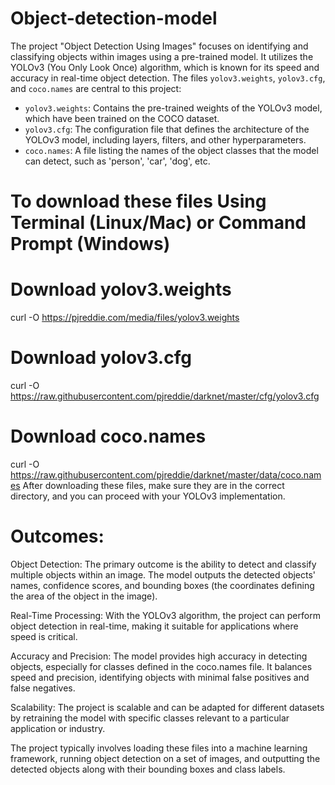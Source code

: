 # Object-detection-model
The project "Object Detection Using Images" focuses on identifying and classifying objects within images using a pre-trained model. It utilizes the YOLOv3 (You Only Look Once) algorithm, which is known for its speed and accuracy in real-time object detection. The files `yolov3.weights`, `yolov3.cfg`, and `coco.names` are central to this project:

- `yolov3.weights`: Contains the pre-trained weights of the YOLOv3 model, which have been trained on the COCO dataset.
- `yolov3.cfg`: The configuration file that defines the architecture of the YOLOv3 model, including layers, filters, and other hyperparameters.
- `coco.names`: A file listing the names of the object classes that the model can detect, such as 'person', 'car', 'dog', etc.

# To download these files Using Terminal (Linux/Mac) or Command Prompt (Windows)

# Download yolov3.weights
curl -O https://pjreddie.com/media/files/yolov3.weights

# Download yolov3.cfg
curl -O https://raw.githubusercontent.com/pjreddie/darknet/master/cfg/yolov3.cfg

# Download coco.names
curl -O https://raw.githubusercontent.com/pjreddie/darknet/master/data/coco.names
After downloading these files, make sure they are in the correct directory, and you can proceed with your YOLOv3 implementation.

# Outcomes:
Object Detection: The primary outcome is the ability to detect and classify multiple objects within an image. The model outputs the detected objects' names, confidence scores, and bounding boxes (the coordinates defining the area of the object in the image).

Real-Time Processing: With the YOLOv3 algorithm, the project can perform object detection in real-time, making it suitable for applications where speed is critical.

Accuracy and Precision: The model provides high accuracy in detecting objects, especially for classes defined in the coco.names file. It balances speed and precision, identifying objects with minimal false positives and false negatives.

Scalability: The project is scalable and can be adapted for different datasets by retraining the model with specific classes relevant to a particular application or industry.

The project typically involves loading these files into a machine learning framework, running object detection on a set of images, and outputting the detected objects along with their bounding boxes and class labels.

